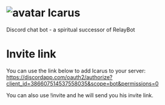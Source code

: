 # ![avatar](https://i.imgur.com/gsYCRay.jpg) Icarus
Discord chat bot -  a spiritual successor of RelayBot


# Invite link
You can use the link below to add Icarus to your server:
https://discordapp.com/oauth2/authorize?client_id=386607514537558035&scope=bot&permissions=0

You can also use !invite and he will send you his invite link.
